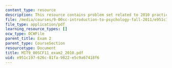 ```yaml
---
content_type: resource
description: This resource contains problem set related to 2010 practice exam 2 questions.
file: /media/courses/9-00sc-introduction-to-psychology-fall-2011/e951c197626c81fa9822e5c9a67418f6_MIT9_00SCF11_exam2_2010.pdf
file_type: application/pdf
learning_resource_types: []
ocw_type: OCWFile
parent_title: Exam 2
parent_type: CourseSection
resourcetype: Document
title: MIT9_00SCF11_exam2_2010.pdf
uid: e951c197-626c-81fa-9822-e5c9a67418f6
---
```

